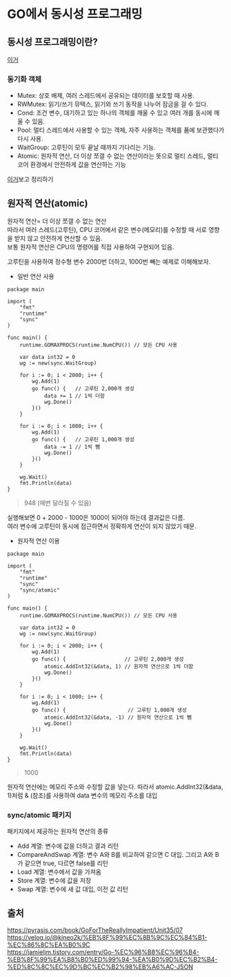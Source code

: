 # GO에서 동시성 프로그래밍  

## 동시성 프로그래밍이란?  
[이거](https://velog.io/@kineo2k/%EB%8F%99%EC%8B%9C%EC%84%B1-%EC%86%8C%EA%B0%9C)  


### 동기화 객체  
* Mutex: 상호 배제, 여러 스레드에서 공유되는 데이터를 보호할 때 사용.  
* RWMutex: 읽기/쓰기 뮤텍스, 읽기와 쓰기 동작을 나누어 잠금을 걸 수 있다.  
* Cond: 조건 변수, 대기하고 있는 하나의 객체를 깨울 수 있고 여러 개를 동시에 깨울 수 있음.  
* Pool: 멀티 스레드에서 사용할 수 있는 객체, 자주 사용하는 객체를 품에 보관했다가 다시 사용.  
* WaitGroup: 고루틴이 모두 끝날 때까지 기다리는 기능.  
* Atomic: 원자적 연산, 더 이상 쪼갤 수 없는 연산이라는 뜻으로 멀티 스레드, 멀티 코어 환경에서 안전하게 값을 연산하는 기능  

[이거](https://jamielim.tistory.com/entry/Go-%EC%96%B8%EC%96%B4-%EB%8F%99%EA%B8%B0%ED%99%94-%EA%B0%9D%EC%B2%B4-%ED%8C%8C%EC%9D%BC%EC%B2%98%EB%A6%AC-JSON)보고 정리하기  


## 원자적 연산(atomic)  

원자적 연산= 더 이상 쪼갤 수 없는 연산  
따라서 여러 스레드(고루틴), CPU 코어에서 같은 변수(메모리)를 수정할 때 서로 영향을 받지 않고 안전하게 연산할 수 있음.  
보통 원자적 연산은 CPU의 명령어를 직접 사용하여 구현되어 있음.  

고루틴을 사용하여 정수형 변수 2000번 더하고, 1000번 빼는 예제로 이해해보자.  

* 일반 연산 사용  
```
package main

import (
	"fmt"
	"runtime"
	"sync"
)

func main() {
	runtime.GOMAXPROCS(runtime.NumCPU()) // 모든 CPU 사용

	var data int32 = 0
	wg := new(sync.WaitGroup)

	for i := 0; i < 2000; i++ {
		wg.Add(1)
		go func() {   // 고루틴 2,000개 생성
			data += 1 // 1씩 더함
			wg.Done()
		}()
	}

	for i := 0; i < 1000; i++ {
		wg.Add(1)
		go func() {   // 고루틴 1,000개 생성
			data -= 1 // 1씩 뺌
			wg.Done()
		}()
	}

	wg.Wait()
	fmt.Println(data)
}

```  
> 948 (매번 달라질 수 있음)  

실행해보면 0 + 2000 - 1000은 1000이 되어야 하는데 결과값은 다름.  
여러 변수에 고루틴이 동시에 접근하면서 정확하게 연산이 되지 않았기 때문.  

* 원자적 연산 이용  
```
package main

import (
	"fmt"
	"runtime"
	"sync"
	"sync/atomic"
)

func main() {
	runtime.GOMAXPROCS(runtime.NumCPU()) // 모든 CPU 사용

	var data int32 = 0
	wg := new(sync.WaitGroup)

	for i := 0; i < 2000; i++ {
		wg.Add(1)
		go func() {                   // 고루틴 2,000개 생성
			atomic.AddInt32(&data, 1) // 원자적 연산으로 1씩 더함
			wg.Done()
		}()
	}

	for i := 0; i < 1000; i++ {
		wg.Add(1)
		go func() {                    // 고루틴 1,000개 생성
			atomic.AddInt32(&data, -1) // 원자적 연산으로 1씩 뺌
			wg.Done()
		}()
	}

	wg.Wait()
	fmt.Println(data)
}

```
> 1000  

원자적 연산에는 메모리 주소와 수정할 값을 넣는다. 따라서 atomic.AddInt32(&data, 1)처럼 & (참조)를 사용하여 data 변수의 메모리 주소를 대입  

### sync/atomic 패키지  
패키지에서 제공하는 원자적 연산의 종류  
* Add 계열: 변수에 값을 더하고 결과 리턴  
* CompareAndSwap 계열: 변수 A와 B를 비교하여 같으면 C 대입. 그리고 A와 B가 같으면 true, 다르면 false를 리턴  
* Load 계열: 변수에서 값을 가져옴  
* Store 계열: 변수에 값을 저장  
* Swap 계열: 변수에 새 값 대입, 이전 값 리턴  

## 출처  
https://pyrasis.com/book/GoForTheReallyImpatient/Unit35/07  
https://velog.io/@kineo2k/%EB%8F%99%EC%8B%9C%EC%84%B1-%EC%86%8C%EA%B0%9C  
https://jamielim.tistory.com/entry/Go-%EC%96%B8%EC%96%B4-%EB%8F%99%EA%B8%B0%ED%99%94-%EA%B0%9D%EC%B2%B4-%ED%8C%8C%EC%9D%BC%EC%B2%98%EB%A6%AC-JSON  
